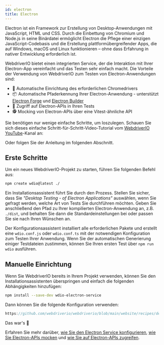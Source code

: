 ```yaml
---
id: electron
title: Electron
---
```


Electron ist ein Framework zur Erstellung von Desktop-Anwendungen mit JavaScript, HTML und CSS. Durch die Einbettung von Chromium und Node.js in seine Binärdatei ermöglicht Electron die Pflege einer einzigen JavaScript-Codebasis und die Erstellung plattformübergreifender Apps, die auf Windows, macOS und Linux funktionieren – ohne dass Erfahrung in nativer Entwicklung erforderlich ist.

WebdriverIO bietet einen integrierten Service, der die Interaktion mit Ihrer Electron-App vereinfacht und das Testen sehr einfach macht. Die Vorteile der Verwendung von WebdriverIO zum Testen von Electron-Anwendungen sind:

- 🚗 Automatische Einrichtung des erforderlichen Chromedrivers
- 📦 Automatische Pfaderkennung Ihrer Electron-Anwendung - unterstützt [Electron Forge](https://www.electronforge.io/) und [Electron Builder](https://www.electron.build/)
- 🧩 Zugriff auf Electron-APIs in Ihren Tests
- 🕵️ Mocking von Electron-APIs über eine Vitest-ähnliche API

Sie benötigen nur wenige einfache Schritte, um loszulegen. Schauen Sie sich dieses einfache Schritt-für-Schritt-Video-Tutorial vom [WebdriverIO YouTube](https://www.youtube.com/@webdriverio)-Kanal an:

<LiteYouTubeEmbed id="iQNxTdWedk0" title="Getting Started with ElectronJS Testing in WebdriverIO" />

Oder folgen Sie der Anleitung im folgenden Abschnitt.

## Erste Schritte

Um ein neues WebdriverIO-Projekt zu starten, führen Sie folgenden Befehl aus:

```sh
npm create wdio@latest ./
```

Ein Installationsassistent führt Sie durch den Prozess. Stellen Sie sicher, dass Sie _"Desktop Testing - of Electron Applications"_ auswählen, wenn Sie gefragt werden, welche Art von Tests Sie durchführen möchten. Geben Sie anschließend den Pfad zu Ihrer kompilierten Electron-Anwendung an, z.B. `./dist`, und behalten Sie dann die Standardeinstellungen bei oder passen Sie sie nach Ihren Wünschen an.

Der Konfigurationsassistent installiert alle erforderlichen Pakete und erstellt eine `wdio.conf.js` oder `wdio.conf.ts` mit der notwendigen Konfiguration zum Testen Ihrer Anwendung. Wenn Sie der automatischen Generierung einiger Testdateien zustimmen, können Sie Ihren ersten Test über `npm run wdio` ausführen.

## Manuelle Einrichtung

Wenn Sie WebdriverIO bereits in Ihrem Projekt verwenden, können Sie den Installationsassistenten überspringen und einfach die folgenden Abhängigkeiten hinzufügen:

```sh
npm install --save-dev wdio-electron-service
```

Dann können Sie die folgende Konfiguration verwenden:

```js reference useHTTPS
https://github.com/webdriverio/webdriverio/blob/main/website/recipes/desktop-testing/electron.js
```

Das war's 🎉

Erfahren Sie mehr darüber, [wie Sie den Electron Service konfigurieren](/docs/desktop-testing/electron/configuration), [wie Sie Electron-APIs mocken](/docs/desktop-testing/electron/mocking) und [wie Sie auf Electron-APIs zugreifen](/docs/desktop-testing/electron/api).
